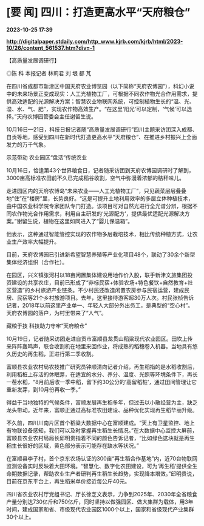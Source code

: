 # [要 闻] 四川：打造更高水平“天府粮仓”

**2023-10-25 17:39**

**http://digitalpaper.stdaily.com/http_www.kjrb.com/kjrb/html/2023-10/26/content_561537.htm?div=-1**

【高质量发展调研行】

 ◎陈 科 本报记者 林莉君 刘 垠 都 芃

 在四川省成都市新津区中国天府农业博览园（以下简称“天府农博园”），科幻小说中的未来场景正变成现实：人工光植物工厂，可根据不同农作物光合作用需求，提供高效适配的光源解决方案；智慧农业物联网系统，可控制植物生长的“温、光、湿、水、气、肥”，实现农作物高效生产。“在这里‘阳光’可以定制，‘气候’可以选择。”天府农博园管委会主任谢留生说。

 10月16日—21日，科技日报记者随“高质量发展调研行”四川主题采访团深入成都、自贡等地，感受到四川在新时代打造更高水平“天府粮仓”、在推进乡村振兴上全面发力的万千气象。

 示范带动 农业园区“盘活”传统农业

 10月16日，恰逢第43个世界粮食日，记者随采访团到天府农博园调研时了解到，3000亩高标准农田前不久已完成稻谷收割，空气中弥漫着浓郁的秸秆味儿。

 走进园区内的天府农博岛“未来农业——人工光植物工厂”，只见蔬菜层层叠叠地“住”在“楼房”里，长势良好。“这是可提升土地利用效率的多层立体种植技术，由中国农业科学院专家团队专门打造。该项目可对自然光进行全光谱分辨，根据不同农作物光合作用需求，利用自主研发的‘光源配方’，提供最优适配光源解决方案。”谢留生说，植物在这里如同进入了“婴儿保温箱”。

 他表示，这种通过智能管控实现的农作物多层栽培技术，相比传统种植方式，让农业生产效率大幅提升。

 目前，天府农博园已引进新希望智慧养殖等产业化项目48个，联动了30余个新型集体经济组织（合作社）。

 在园区，兴义镇张河村以18亩闲置集体建设用地作价入股，联手新津文旅集团投资建设的共享农庄，目前已形成了“非标民宿+体验农场+特色餐饮+自然教育+社区营造”的乡村旅游产业链条。不少村民还改造闲置农房参与民宿运营，建成民居、民宿等21个乡村旅游项目。去年，这里接待游客超30万人次。村民张桢告诉记者，2018年以前这里产业单一、年轻人大部分外出务工，是典型的“空心村”。天府农博园的落户，为村里带来了“人气”。

 藏粮于技 科技助力守牢“天府粮仓”

 10月19日，记者随采访团走进自贡市富顺县龙贯山稻粱现代农业园区。田坎上传来阵阵轰鸣声，联合收割机在地里来回作业，将成熟的稻穗卷入机器。当地具有悠久历史的再生稻，正进行第二季收割。

 富顺县农业农村局农技推广研究员钟顺清向记者介绍，再生稻指的是水稻收割后，利用稻桩上存活的休眠芽，在适宜的水分、养分、温度、光照等环境条件下，再长一茬水稻，“8月前后收一季中稻，留下约30公分的‘高留稻桩’，通过田间管理让它重新发芽，到10月份再收一季。”

 得益于当地独特的气候条件，富顺发展再生稻多年，但过去以小散经营为主，缺乏龙头带动。近年来，富顺正通过高标准农田建设、品种优化实现再生稻华丽升级。

 不久前，四川川南片区首个稻粱大数据中心在富顺建成。“天上有卫星监控、地上有物联设备感知，我们可以及时掌握再生稻生长情况。”在大数据中心监控大屏前，富顺县农业农村局局长邱明贵指着不同的颜色告诉记者，“比如绿色这块就是再生稻生长很好的区域，黄色部分表示可能存在缺水等状况。”

 在富顺县李子村，首个京东农场认证的300亩“再生稻合作基地”内，近70台物联网监测设备实时反映着大田环境。“智慧化、数字化农田建设，可为‘再生稻’提供全生命期数据记录，帮助农业生产者研判再生稻生长趋势，实现降本增效。”邱明贵说，目前在京东平台上，再生稻米单价接近每公斤40元。

 四川省农业农村厅党组书记、厅长徐芝文表示，力争到2025年、2030年全省粮食产量分别达730亿斤和750亿斤，同时坚持以做强园区、做大集群为载体，用3年时间，建成国家和省、市级现代农业园区1000个以上，国家和省级现代产业集群30个以上。